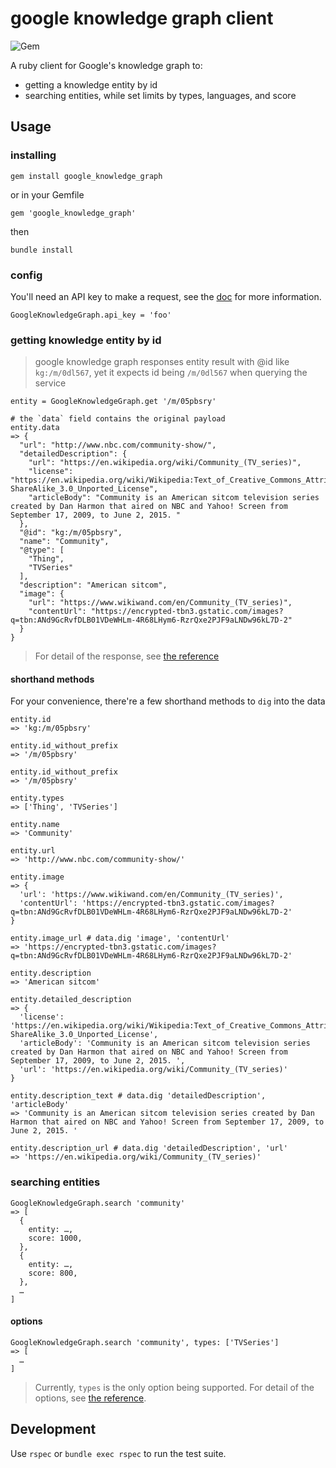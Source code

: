 # google knowledge graph client

![Gem](https://img.shields.io/gem/v/google_knowledge_graph)

A ruby client for Google's knowledge graph to:
- getting a knowledge entity by id
- searching entities, while set limits by types, languages, and score

## Usage

### installing

```
gem install google_knowledge_graph
```
or in your Gemfile
```
gem 'google_knowledge_graph'
```
then
```
bundle install
```

### config

You'll need an API key to make a request, see the [doc](https://developers.google.com/knowledge-graph) for more information.

```
GoogleKnowledgeGraph.api_key = 'foo'
```

### getting knowledge entity by id

> google knowledge graph responses entity result with @id like `kg:/m/0dl567`,
  yet it expects id being `/m/0dl567` when querying the service

```
entity = GoogleKnowledgeGraph.get '/m/05pbsry'

# the `data` field contains the original payload
entity.data
=> {
  "url": "http://www.nbc.com/community-show/",
  "detailedDescription": {
    "url": "https://en.wikipedia.org/wiki/Community_(TV_series)",
    "license": "https://en.wikipedia.org/wiki/Wikipedia:Text_of_Creative_Commons_Attribution-ShareAlike_3.0_Unported_License",
    "articleBody": "Community is an American sitcom television series created by Dan Harmon that aired on NBC and Yahoo! Screen from September 17, 2009, to June 2, 2015. "
  },
  "@id": "kg:/m/05pbsry",
  "name": "Community",
  "@type": [
    "Thing",
    "TVSeries"
  ],
  "description": "American sitcom",
  "image": {
    "url": "https://www.wikiwand.com/en/Community_(TV_series)",
    "contentUrl": "https://encrypted-tbn3.gstatic.com/images?q=tbn:ANd9GcRvfDLB01VDeWHLm-4R68LHym6-RzrQxe2PJF9aLNDw96kL7D-2"
  }
}
```

> For detail of the response, see [the reference](https://developers.google.com/knowledge-graph/reference/rest/v1)

#### shorthand methods

For your convenience, there're a few shorthand methods to `dig` into the data

```
entity.id
=> 'kg:/m/05pbsry'

entity.id_without_prefix
=> '/m/05pbsry'

entity.id_without_prefix
=> '/m/05pbsry'

entity.types
=> ['Thing', 'TVSeries']

entity.name
=> 'Community'

entity.url
=> 'http://www.nbc.com/community-show/'

entity.image
=> {
  'url': 'https://www.wikiwand.com/en/Community_(TV_series)',
  'contentUrl': 'https://encrypted-tbn3.gstatic.com/images?q=tbn:ANd9GcRvfDLB01VDeWHLm-4R68LHym6-RzrQxe2PJF9aLNDw96kL7D-2'
}

entity.image_url # data.dig 'image', 'contentUrl'
=> 'https://encrypted-tbn3.gstatic.com/images?q=tbn:ANd9GcRvfDLB01VDeWHLm-4R68LHym6-RzrQxe2PJF9aLNDw96kL7D-2'

entity.description
=> 'American sitcom'

entity.detailed_description
=> {
  'license': 'https://en.wikipedia.org/wiki/Wikipedia:Text_of_Creative_Commons_Attribution-ShareAlike_3.0_Unported_License',
  'articleBody': 'Community is an American sitcom television series created by Dan Harmon that aired on NBC and Yahoo! Screen from September 17, 2009, to June 2, 2015. ',
  'url': 'https://en.wikipedia.org/wiki/Community_(TV_series)'
}

entity.description_text # data.dig 'detailedDescription', 'articleBody'
=> 'Community is an American sitcom television series created by Dan Harmon that aired on NBC and Yahoo! Screen from September 17, 2009, to June 2, 2015. '

entity.description_url # data.dig 'detailedDescription', 'url'
=> 'https://en.wikipedia.org/wiki/Community_(TV_series)'
```

### searching entities

```
GoogleKnowledgeGraph.search 'community'
=> [
  {
    entity: …,
    score: 1000,
  },
  {
    entity: …,
    score: 800,
  },
  …
]
```

#### options

```
GoogleKnowledgeGraph.search 'community', types: ['TVSeries']
=> [
  …
]
```

> Currently, `types` is the only option being supported.
> For detail of the options, see [the reference](https://developers.google.com/knowledge-graph/reference/rest/v1).

## Development

Use `rspec` or `bundle exec rspec` to run the test suite.
